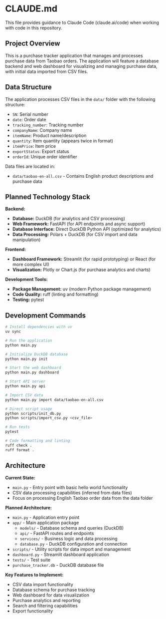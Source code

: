 # CLAUDE.md

This file provides guidance to Claude Code (claude.ai/code) when working with code in this repository.

## Project Overview

This is a purchase tracker application that manages and processes purchase data from Taobao orders. The application will feature a database backend and web dashboard for visualizing and managing purchase data, with initial data imported from CSV files.

## Data Structure

The application processes CSV files in the `data/` folder with the following structure:
- `SN`: Serial number
- `date`: Order date
- `tracking_number`: Tracking number
- `companyName`: Company name
- `itemName`: Product name/description
- `quantity`: Item quantity (appears twice in format)
- `itemPrice`: Item price
- `exportStatus`: Export status
- `orderId`: Unique order identifier

Data files are located in:
- `data/taobao-en-all.csv` - Contains English product descriptions and purchase data

## Planned Technology Stack

**Backend:**
- **Database:** DuckDB (for analytics and CSV processing)
- **Web Framework:** FastAPI (for API endpoints and async support)
- **Database Interface:** Direct DuckDB Python API (optimized for analytics)
- **Data Processing:** Polars + DuckDB (for CSV import and data manipulation)

**Frontend:**
- **Dashboard Framework:** Streamlit (for rapid prototyping) or React (for more complex UI)
- **Visualization:** Plotly or Chart.js (for purchase analytics and charts)

**Development Tools:**
- **Package Management:** uv (modern Python package management)
- **Code Quality:** ruff (linting and formatting)
- **Testing:** pytest

## Development Commands

```bash
# Install dependencies with uv
uv sync

# Run the application
python main.py

# Initialize DuckDB database
python main.py init

# Start the web dashboard
python main.py dashboard

# Start API server
python main.py api

# Import CSV data
python main.py import data/taobao-en-all.csv

# Direct script usage
python scripts/init_db.py
python scripts/import_csv.py <csv_file>

# Run tests
pytest

# Code formatting and linting
ruff check .
ruff format .
```

## Architecture

**Current State:**
- `main.py` - Entry point with basic hello world functionality
- CSV data processing capabilities (inferred from data files)
- Focus on processing English Taobao order data from the data folder

**Planned Architecture:**
- `main.py` - Application entry point
- `app/` - Main application package
  - `models/` - Database schema and queries (DuckDB)
  - `api/` - FastAPI routes and endpoints
  - `services/` - Business logic and data processing
  - `database.py` - DuckDB configuration and connection
- `scripts/` - Utility scripts for data import and management
- `dashboard.py` - Streamlit dashboard application
- `tests/` - Test suite
- `purchase_tracker.db` - DuckDB database file

**Key Features to Implement:**
- CSV data import functionality
- Database schema for purchase tracking
- Web dashboard for data visualization
- Purchase analytics and reporting
- Search and filtering capabilities
- Export functionality